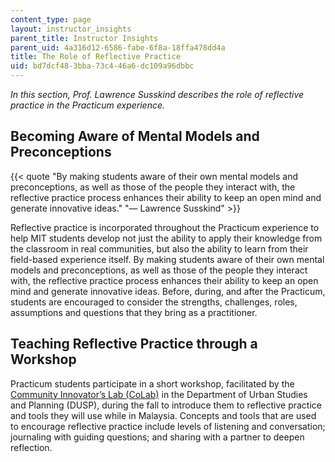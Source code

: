 ```yaml
---
content_type: page
layout: instructor_insights
parent_title: Instructor Insights
parent_uid: 4a316d12-6586-fabe-6f8a-18ffa478dd4a
title: The Role of Reflective Practice
uid: bd7dcf48-3bba-73c4-46a6-dc109a96dbbc
---
```


_In this section, Prof. Lawrence Susskind describes the role of reflective practice in the Practicum experience._

Becoming Aware of Mental Models and Preconceptions
--------------------------------------------------

{{< quote "By making students aware of their own mental models and preconceptions, as well as those of the people they interact with, the reflective practice process enhances their ability to keep an open mind and generate innovative ideas." "— Lawrence Susskind" >}}

Reflective practice is incorporated throughout the Practicum experience to help MIT students develop not just the ability to apply their knowledge from the classroom in real communities, but also the ability to learn from their field-based experience itself. By making students aware of their own mental models and preconceptions, as well as those of the people they interact with, the reflective practice process enhances their ability to keep an open mind and generate innovative ideas. Before, during, and after the Practicum, students are encouraged to consider the strengths, challenges, roles, assumptions and questions that they bring as a practitioner.

Teaching Reflective Practice through a Workshop
-----------------------------------------------

Practicum students participate in a short workshop, facilitated by the [Community Innovator’s Lab (CoLab)](https://colab.mit.edu/) in the Department of Urban Studies and Planning (DUSP), during the fall to introduce them to reflective practice and tools they will use while in Malaysia. Concepts and tools that are used to encourage reflective practice include levels of listening and conversation; journaling with guiding questions; and sharing with a partner to deepen reflection.